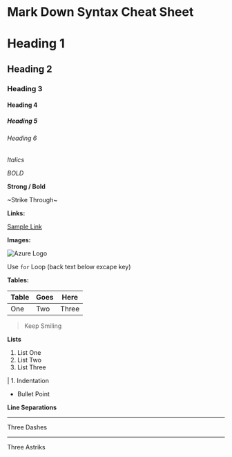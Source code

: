 # Mark Down Syntax Cheat Sheet

# Heading 1
## Heading 2
### Heading 3
#### Heading 4
##### Heading 5
###### Heading 6

_Italics_

*BOLD*

**Strong / Bold**

~Strike Through~

**Links:**

[Sample Link](https://samplelink.com)

**Images:**

![Azure Logo](https://estradaci.com/wp-content/uploads/2018/05/Azure-Logo-1024x752.jpg)

Use `for` Loop (back text below excape key)

**Tables:**

|Table|Goes|Here|
|---|---|---|
|One|Two|Three|

>Keep Smiling

**Lists**

1. List One
2. List Two
3. List Three

|  1. Indentation

- Bullet Point

**Line Separations**

--- 
Three Dashes

***
Three Astriks 
